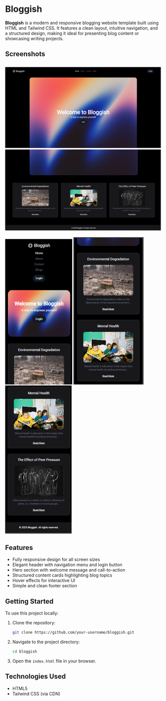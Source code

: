 # Bloggish

**Bloggish** is a modern and responsive blogging website template built using HTML and Tailwind CSS. It features a clean layout, intuitive navigation, and a structured design, making it ideal for presenting blog content or showcasing writing projects.

## Screenshots
![Alt text for the image](Bloggish/preview1.png)
![Alt text for the image](Bloggish/preview2.png)
---
![Alt text for the image](Bloggish/previewPhone1.png)
![Alt text for the image](Bloggish/previewPhone2.png)
![Alt text for the image](Bloggish/previewPhone3.png)
## Features

* Fully responsive design for all screen sizes
* Elegant header with navigation menu and login button
* Hero section with welcome message and call-to-action
* Structured content cards highlighting blog topics
* Hover effects for interactive UI
* Simple and clean footer section

## Getting Started

To use this project locally:

1. Clone the repository:

   ```bash
   git clone https://github.com/your-username/bloggish.git
   ```

2. Navigate to the project directory:

   ```bash
   cd bloggish
   ```

3. Open the `index.html` file in your browser.

## Technologies Used

* HTML5
* Tailwind CSS (via CDN)

